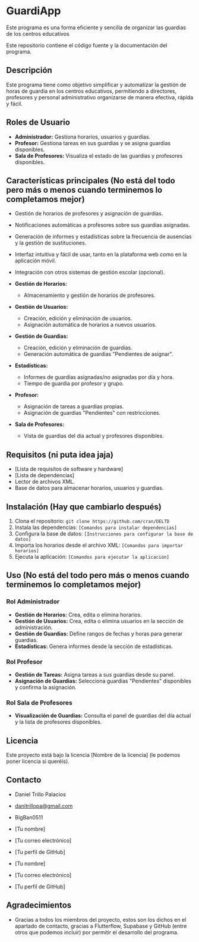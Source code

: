 # GuardiApp

Este programa es una forma eficiente y sencilla de organizar las guardias de los centros educativos

Este repositorio contiene el código fuente y la documentación del programa.

## Descripción

Este programa tiene como objetivo simplificar y automatizar la gestión de horas de guardia en los centros educativos, permitiendo a directores, profesores y personal administrativo organizarse de manera efectiva, rápida y fácil.

## Roles de Usuario

* **Administrador:** Gestiona horarios, usuarios y guardias.
* **Profesor:** Gestiona tareas en sus guardias y se asigna guardias disponibles.
* **Sala de Profesores:** Visualiza el estado de las guardias y profesores disponibles.

## Características principales (No está del todo pero más o menos cuando terminemos lo completamos mejor)

* Gestión de horarios de profesores y asignación de guardias.
* Notificaciones automáticas a profesores sobre sus guardias asignadas.
* Generación de informes y estadísticas sobre la frecuencia de ausencias y la gestión de sustituciones.
* Interfaz intuitiva y fácil de usar, tanto en la plataforma web como en la aplicación móvil.
* Integración con otros sistemas de gestión escolar (opcional).

* **Gestión de Horarios:**
    * Almacenamiento y gestión de horarios de profesores.
* **Gestión de Usuarios:**
    * Creación, edición y eliminación de usuarios.
    * Asignación automática de horarios a nuevos usuarios.
* **Gestión de Guardias:**
    * Creación, edición y eliminación de guardias.
    * Generación automática de guardias "Pendientes de asignar".
* **Estadísticas:**
    * Informes de guardias asignadas/no asignadas por día y hora.
    * Tiempo de guardia por profesor y grupo.
* **Profesor:**
    * Asignación de tareas a guardias propias.
    * Asignación de guardias "Pendientes" con restricciones.
* **Sala de Profesores:**
    * Vista de guardias del día actual y profesores disponibles.

## Requisitos (ni puta idea jaja)

* [Lista de requisitos de software y hardware]
* [Lista de dependencias]
* Lector de archivos XML.
* Base de datos para almacenar horarios, usuarios y guardias.

## Instalación (Hay que cambiarlo después)

1.  Clona el repositorio: `git clone https://github.com/cran/DELTD`
2.  Instala las dependencias: `[Comandos para instalar dependencias]`
3.  Configura la base de datos: `[Instrucciones para configurar la base de datos]`
4.  Importa los horarios desde el archivo XML: `[Comandos para importar horarios]`
5.  Ejecuta la aplicación: `[Comandos para ejecutar la aplicación]`

## Uso (No está del todo pero más o menos cuando terminemos lo completamos mejor)

### Rol Administrador

* **Gestión de Horarios:** Crea, edita o elimina horarios.
* **Gestión de Usuarios:** Crea, edita o elimina usuarios en la sección de administración.
* **Gestión de Guardias:** Define rangos de fechas y horas para generar guardias.
* **Estadísticas:** Genera informes desde la sección de estadísticas.

### Rol Profesor

* **Gestión de Tareas:** Asigna tareas a sus guardias desde su panel.
* **Asignación de Guardias:** Selecciona guardias "Pendientes" disponibles y confirma la asignación.

### Rol Sala de Profesores

* **Visualización de Guardias:** Consulta el panel de guardias del día actual y la lista de profesores disponibles.

## Licencia

Este proyecto está bajo la licencia [Nombre de la licencia] (le podemos poner licencia si queréis).

## Contacto

* Daniel Trillo Palacios
* danitrillopa@gmail.com
* BigBan0511


* [Tu nombre]
* [Tu correo electrónico]
* [Tu perfil de GitHub]


* [Tu nombre]
* [Tu correo electrónico]
* [Tu perfil de GitHub]

## Agradecimientos

* Gracias a todos los miembros del proyecto, estos son los dichos en el apartado de contacto, gracias a Flutterflow, Supabase y GitHub (entre otros que podemos incluir) por permitir el desarrollo del programa.
